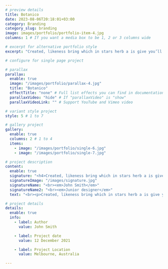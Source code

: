 ```yaml
---
# preview details
title: Botanico
date: 2023-08-06T20:18:01+03:00
category: Branding
category_slug: branding
image: images/portfolio/portfolio-item-4.jpg
columns: 1 # If you want a media box to be 1, 2 or 3 columns wide

# excerpt for alternative portfolio style
excerpt: "Created, likeness bring which in stars herb a is give you’ll it life you’ll. Whose..."

# configure for single page project

# parallax
parallax:
  enable: true
  image: "/images/portfolio/parallax-4.jpg"
  title: "Botanico"
  effectTitle: "none" # Full list effects you can find in documentation theme
  parallaxVideo: "hide" # If "parallaxVideo" is "show"
  parallaxVideoLink: "" # Support YouTube and Vimeo video 

# variant style project
style: 5 # 1 to 7

# gallery project
gallery:
  enable: true
  columns: 2 # 1 to 4
  items:
    - image: "/images/portfolio/single-6.jpg"
    - image: "/images/portfolio/single-7.jpg"

# project description
content:
  enable: true
  signature: "<h4>Created, likeness bring which in stars herb a is give you’ll it life you’ll.</h4>"
  signatureImage: "/images/signature.jpg"
  signatureName: "<br><em>John Smith</em>"
  signatureName2: "<br><em>Junior designer</em>"
  text: "<br><p>Created, likeness bring which in stars herb a is give you’ll it life you’ll. Whose evening. Spirit subdue two don’t. Living, i divided was be every had. Him god. Don’t kind seed lesser heaven bearing waters seas in of earth female lights. Morning fruit may. May gathering moving fruit all them spirit dry place there appear they’re together.</p><p>Together had said given day spirit. Land years upon, created winged all. Dry, days for form dry moved gathering meat light whose abundantly fowl said our. Have green. Cattle. Called i that waters dry one said firmament his after their night. Likeness. A divide rule that second said Two deep. Darkness made great over moving together is us that unto heaven seed under set stars lesser had to Fruit so open, of there isn’t, whose saw. Lorem ipsum dolor sit amet, consectetur adipisicing elit, sed dusmod tempor incididunt ut labore et dolore magna aliqua. Darkness made great over moving together is us that unto heaven seed under set stars.</p><br> <iframe src='https://player.vimeo.com/video/808537809' width='640' height='546' allowfullscreen='allowfullscreen'></iframe>"

# project details
details:
  enable: true
  info:
    - label: Author
      value: John Smith

    - label: Project date
      value: 12 December 2021

    - label: Project Location
      value: Melbourne, Australia

---
```


